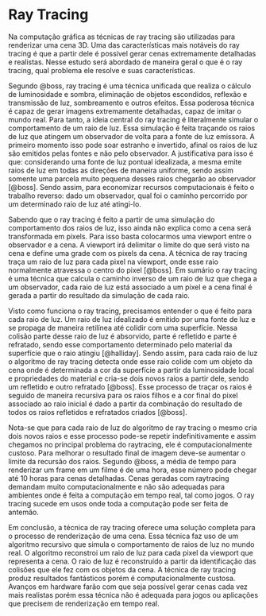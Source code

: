 # Ray Tracing

Na computação gráfica as técnicas de ray tracing são utilizadas para
renderizar uma cena 3D. Uma das características mais notáveis do ray
tracing é que a partir dele é possível gerar cenas extremamente
detalhadas e realistas. Nesse estudo será abordado de maneira geral o
que é o ray tracing, qual problema ele resolve e suas características.

Segundo @boss, ray tracing é uma técnica unificada que realiza o cálculo
de luminosidade e sombra, eliminação de objetos escondidos, reflexão e
transmissão de luz, sombreamento e outros efeitos. Essa poderosa técnica
é capaz de gerar imagens extremamente detalhadas, capaz de imitar o
mundo real. Para tanto, a ideia central do ray tracing é literalmente
simular o comportamento de um raio de luz. Essa simulação é feita
traçando os raios de luz que atingem um observador de volta para a fonte
de luz emissora. A primeiro momento isso pode soar estranho e invertido,
afinal os raios de luz são emitidos pelas fontes e não pelo observador.
A justificativa para isso é que: considerando uma fonte de luz pontual
idealizada, a mesma emite raios de luz em todas as direções de maneira
uniforme, sendo assim somente uma parcela muito pequena desses raios
chegarão ao observador [@boss]. Sendo assim, para economizar recursos
computacionais é feito o trabalho reverso: dado um observador, qual foi
o caminho percorrido por um determinado raio de luz até atingi-lo.

Sabendo que o ray tracing é feito a partir de uma simulação do
comportamento dos raios de luz, isso ainda não explica como a cena será
transformada em pixels. Para isso basta colocarmos uma viewport entre o
observador e a cena. A viewport irá delimitar o limite do que será visto
na cena e define uma grade com os pixels da cena. A técnica de ray
tracing traça um raio de luz para cada pixel na viewport, onde esse raio
normalmente atravessa o centro do pixel [@boss]. Em sumário o ray
tracing é uma técnica que calcula o caminho inverso de um raio de luz
que chega a um observador, cada raio de luz está associado a um pixel e
a cena final é gerada a partir do resultado da simulação de cada raio.

Visto como funciona o ray tracing, precisamos entender o que é feito
para cada raio de luz. Um raio de luz idealizado é emitido por uma fonte
de luz e se propaga de maneira retilínea até colidir com uma superfície.
Nessa colisão parte desse raio de luz é absorvido, parte é refletido e
parte é refratado, sendo esse comportamento determinado pelo material da
superfície que o raio atingiu [@halliday]. Sendo assim, para cada raio
de luz o algoritmo de ray tracing detecta onde esse raio colide com um
objeto da cena onde é determinada a cor da superfície a partir da
luminosidade local e propriedades do material e cria-se dois novos raios
a partir dele, sendo um refletido e outro refratado [@boss]. Esse
processo de traçar os raios é seguido de maneira recursiva para os raios
filhos e a cor final do pixel associado ao raio inicial é dado a partir
da combinação do resultado de todos os raios refletidos e refratados
criados [@boss].

Nota-se que para cada raio de luz do algoritmo de ray tracing o mesmo
cria dois novos raios e esse processo pode-se repetir indefinitivamente
e assim chegamos no principal problema do raytracing, ele é
computacionalmente custoso. Para melhorar o resultado final de imagem
deve-se aumentar o limite da recursão dos raios. Segundo @boss, a média
de tempo para renderizar um frame em um filme é de uma hora, esse número
pode chegar até 10 horas para cenas detalhadas. Cenas geradas com
raytracing demandam muito computacionalmente e não são adequadas para
ambientes onde é feita a computação em tempo real, tal como jogos. O ray
tracing sucede em usos onde toda a computação pode ser feita de antemão.

Em conclusão, a técnica de ray tracing oferece uma solução completa para
o processo de renderização de uma cena. Essa técnica faz uso de um
algoritmo recursivo que simula o comportamento de raios de luz no mundo
real. O algoritmo reconstroi um raio de luz para cada pixel da viewport
que representa a cena. O raio de luz é reconstruído a partir da
identificação das colisões que ele fez com os objetos da cena. A técnica
de ray tracing produz resultados fantásticos porém é computacionalmente
custosa. Avanços em hardware farão com que seja possível gerar cenas
cada vez mais realistas porém essa técnica não é adequada para jogos ou
aplicações que precisem de renderização em tempo real.
